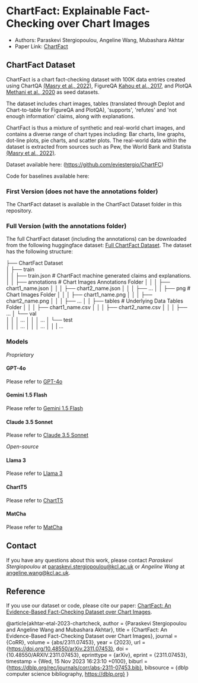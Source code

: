 # ChartFact: Explainable Fact-Checking over Chart Images
- Authors: Paraskevi Stergiopoulou, Angeline Wang, Mubashara Akhtar
- Paper Link: [ChartFact]()

## ChartFact Dataset
ChartFact is a chart fact-checking dataset with 100K data entries created using ChartQA [(Masry et al., 2022)](https://arxiv.org/pdf/2203.10244), FigureQA [Kahou et al., 2017](https://arxiv.org/pdf/1710.07300), and PlotQA [Methani et al., 2020](https://arxiv.org/pdf/1909.00997) as seed datasets. 

The dataset includes chart images, tables (translated through Deplot and Chart-to-table for FigureQA and PlotQA), 'supports', 'refutes' and 'not enough information' claims, along with explanations. 

ChartFact is thus a mixture of synthetic and real-world chart images, and contains a diverse range of chart types including: Bar charts, line graphs, dot-line plots, pie charts, and scatter plots. The real-world data within the dataset is extracted from sources such as Pew, the World Bank and Statista [(Masry et al., 2022)](https://arxiv.org/pdf/2203.10244).

Dataset available here: (https://github.com/eviestergio/ChartFC)

Code for baselines available here: []()

### First Version (does not have the annotations folder)
The ChartFact dataset is available in the ChartFact Dataset folder in this repository.

### Full Version (with the annotations folder)
The full ChartFact dataset (including the annotations) can be downloaded from the following huggingface dataset: [Full ChartFact Dataset](). The dataset has the following structure:

├── ChartFact Dataset                   
│   ├── train   
│   │   ├── train.json # ChartFact machine generated claims and explanations. 
│   │   ├── annotations           # Chart Images Annotations Folder
│   │   │   ├── chart1_name.json
│   │   │   ├── chart2_name.json
│   │   │   ├── ...
│   │   ├── png                   # Chart Images Folder
│   │   │   ├── chart1_name.png
│   │   │   ├── chart2_name.png
│   │   │   ├── ...
│   │   ├── tables                # Underlying Data Tables Folder
│   │   │   ├── chart1_name.csv
│   │   │   ├── chart2_name.csv
│   │   │   ├── ...
│   └── val  
│   │   │   ...
│   │   │   ...
│   └── test  
│   │   │   ...
│   │   │   ...
│   │   |   ...

### Models
_Proprietary_
#### GPT-4o
Please refer to [GPT-4o]()

#### Gemini 1.5 Flash 
Please refer to [Gemini 1.5 Flash]()

#### Claude 3.5 Sonnet
Please refer to [Claude 3.5 Sonnet]()

_Open-source_
#### Llama 3
Please refer to [Llama 3]()

#### ChartT5
Please refer to [ChartT5]()

#### MatCha 
Please refer to [MatCha]()

## Contact 
If you have any questions about this work, please contact *Paraskevi Stergiopoulou* at [paraskevi.stergiopoulou@kcl.ac.uk]() or *Angeline Wang* at [angeline.wang@kcl.ac.uk]().

## Reference 
If you use our dataset or code, please cite our paper: [ChartFact: An Evidence-Based Fact-Checking Dataset over Chart Images](). 

@article{akhtar-etal-2023-chartcheck,
  author       = {Paraskevi Stergiopoulou and
                  Angeline Wang and
                  Mubashara Akhtar},
  title        = {ChartFact: An Evidence-Based Fact-Checking Dataset over Chart Images},
  journal      = {CoRR},
  volume       = {abs/2311.07453},
  year         = {2023},
  url          = {https://doi.org/10.48550/arXiv.2311.07453},
  doi          = {10.48550/ARXIV.2311.07453},
  eprinttype    = {arXiv},
  eprint       = {2311.07453},
  timestamp    = {Wed, 15 Nov 2023 16:23:10 +0100},
  biburl       = {https://dblp.org/rec/journals/corr/abs-2311-07453.bib},
  bibsource    = {dblp computer science bibliography, https://dblp.org}
}